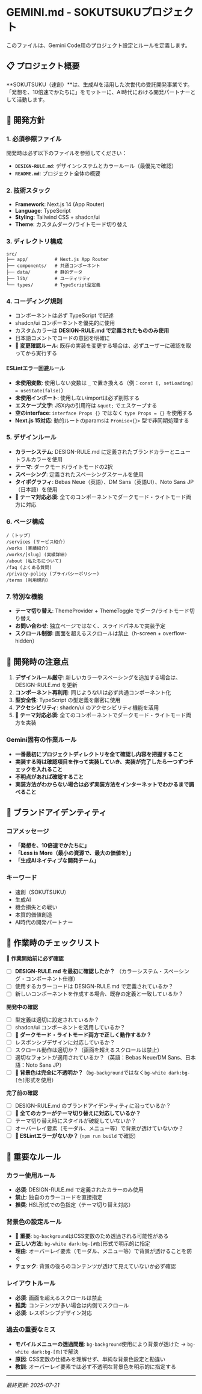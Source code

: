 # GEMINI.md - SOKUTSUKUプロジェクト

このファイルは、Gemini Code用のプロジェクト設定とルールを定義します。

## 📋 プロジェクト概要

**SOKUTSUKU（速創）**は、生成AIを活用した次世代の受託開発事業です。
「発想を、10倍速でかたちに」をモットーに、AI時代における開発パートナーとして活動します。

## 🎯 開発方針

### 1. 必須参照ファイル
開発時は必ず以下のファイルを参照してください：
- **`DESIGN-RULE.md`**: デザインシステムとカラールール（最優先で確認）
- **`README.md`**: プロジェクト全体の概要

### 2. 技術スタック
- **Framework**: Next.js 14 (App Router)
- **Language**: TypeScript
- **Styling**: Tailwind CSS + shadcn/ui
- **Theme**: カスタムダーク/ライトモード切り替え

### 3. ディレクトリ構成
```
src/
├── app/          # Next.js App Router
├── components/   # 共通コンポーネント
├── data/         # 静的データ
├── lib/          # ユーティリティ
└── types/        # TypeScript型定義
```

### 4. コーディング規則
- コンポーネントは必ず TypeScript で記述
- shadcn/ui コンポーネントを優先的に使用
- カスタムカラーは **DESIGN-RULE.md で定義されたもののみ使用**
- 日本語コメントでコードの意図を明確に
- **🚨 変更確認ルール**: 既存の実装を変更する場合は、必ずユーザーに確認を取ってから実行する

#### ESLintエラー回避ルール
- **未使用変数**: 使用しない変数は `_` で置き換える（例：`const [, setLoading] = useState(false)`）
- **未使用インポート**: 使用しないimportは必ず削除する
- **エスケープ文字**: JSX内の引用符は `&quot;` でエスケープする
- **空のinterface**: `interface Props {}` ではなく `type Props = {}` を使用する
- **Next.js 15対応**: 動的ルートのparamsは `Promise<{}>` 型で非同期処理する

### 5. デザインルール
- **カラーシステム**: DESIGN-RULE.md に定義されたブランドカラーとニュートラルカラーを使用
- **テーマ**: ダークモード/ライトモードの2択
- **スペーシング**: 定義されたスペーシングスケールを使用
- **タイポグラフィ**: Bebas Neue（英語）、DM Sans（英語UI）、Noto Sans JP（日本語）を使用
- **🚨 テーマ対応必須**: 全てのコンポーネントでダークモード・ライトモード両方に対応

### 6. ページ構成
```
/ (トップ)
/services (サービス紹介)
/works (実績紹介)
/works/[slug] (実績詳細)
/about (私たちについて)
/faq (よくある質問)
/privacy-policy (プライバシーポリシー)
/terms (利用規約)
```

### 7. 特別な機能
- **テーマ切り替え**: ThemeProvider + ThemeToggle でダーク/ライトモード切り替え
- **お問い合わせ**: 独立ページではなく、スライドパネルで実装予定
- **スクロール制御**: 画面を超えるスクロールは禁止（h-screen + overflow-hidden）

## 🚀 開発時の注意点

1. **デザインルール厳守**: 新しいカラーやスペーシングを追加する場合は、DESIGN-RULE.md を更新
2. **コンポーネント再利用**: 同じようなUIは必ず共通コンポーネント化
3. **型安全性**: TypeScript の型定義を厳密に使用
4. **アクセシビリティ**: shadcn/ui のアクセシビリティ機能を活用
5. **🚨 テーマ対応必須**: 全てのコンポーネントでダークモード・ライトモード両方を実装

### Gemini固有の作業ルール
- **一番最初にプロジェクトディレクトリを全て確認し内容を把握すること**
- **実装する時は確認項目を作って実装していき、実装が完了したら一つずつチェックを入れること**
- **不明点があれば確認すること**
- **実装方法がわからない場合は必ず実装方法をインターネットでわかるまで調べること**

## 🎨 ブランドアイデンティティ

### コアメッセージ
- **「発想を、10倍速でかたちに」**
- **「Less is More（最小の資源で、最大の価値を）」**
- **「生成AIネイティブな開発チーム」**

### キーワード
- 速創（SOKUTSUKU）
- 生成AI
- 機会損失との戦い
- 本質的価値創造
- AI時代の開発パートナー

## 📝 作業時のチェックリスト

**🚨 作業開始前に必ず確認**
- [ ] **DESIGN-RULE.md を最初に確認したか？** （カラーシステム・スペーシング・コンポーネント仕様）
- [ ] 使用するカラーコードは DESIGN-RULE.md で定義されているか？
- [ ] 新しいコンポーネントを作成する場合、既存の定義と一致しているか？

**開発中の確認**
- [ ] 型定義は適切に設定されているか？
- [ ] shadcn/ui コンポーネントを活用しているか？
- [ ] **🚨 ダークモード・ライトモード両方で正しく動作するか？**
- [ ] レスポンシブデザインに対応しているか？
- [ ] スクロール動作は適切か？（画面を超えるスクロールは禁止）
- [ ] 適切なフォントが適用されているか？（英語：Bebas Neue/DM Sans、日本語：Noto Sans JP）
- [ ] **🚨 背景色は完全に不透明か？**（`bg-background`ではなく`bg-white dark:bg-[色]`形式を使用）

**完了前の確認**
- [ ] DESIGN-RULE.md のブランドアイデンティティに沿っているか？
- [ ] **🚨 全てのカラーがテーマ切り替えに対応しているか？**
- [ ] テーマ切り替え時にスタイルが破綻していないか？
- [ ] オーバーレイ要素（モーダル、メニュー等）で背景が透けていないか？
- [ ] **🚨 ESLintエラーがないか？** (`npm run build` で確認)

## 🔧 重要なルール

### カラー使用ルール
- **必須**: DESIGN-RULE.md で定義されたカラーのみ使用
- **禁止**: 独自のカラーコードを直接指定
- **推奨**: HSL形式での色指定（テーマ切り替え対応）

### 背景色の設定ルール
- **🚨 重要**: `bg-background`はCSS変数のため透過される可能性がある
- **正しい方法**: `bg-white dark:bg-[#色]`形式で明示的に指定
- **理由**: オーバーレイ要素（モーダル、メニュー等）で背景が透けることを防ぐ
- **チェック**: 背景の後ろのコンテンツが透けて見えていないか必ず確認

### レイアウトルール
- **必須**: 画面を超えるスクロールは禁止
- **推奨**: コンテンツが多い場合は内側でスクロール
- **必須**: レスポンシブデザイン対応

### 過去の重要なミス
- **モバイルメニューの透過問題**: `bg-background`使用により背景が透けた → `bg-white dark:bg-[色]`で解決
- **原因**: CSS変数の仕組みを理解せず、単純な背景色設定と勘違い
- **教訓**: オーバーレイ要素では必ず不透明な背景色を明示的に指定する

---

*最終更新: 2025-07-21*